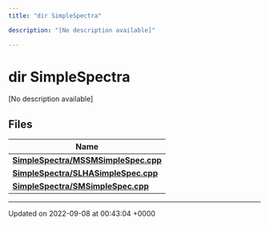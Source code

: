 ```yaml
---
title: "dir SimpleSpectra"

description: "[No description available]"

---
```


# dir SimpleSpectra

[No description available]

## Files

| Name           |
| -------------- |
| **[SimpleSpectra/MSSMSimpleSpec.cpp](/documentation/code/files/mssmsimplespec_8cpp/#file-mssmsimplespec-cpp)**  |
| **[SimpleSpectra/SLHASimpleSpec.cpp](/documentation/code/files/slhasimplespec_8cpp/#file-slhasimplespec-cpp)**  |
| **[SimpleSpectra/SMSimpleSpec.cpp](/documentation/code/files/smsimplespec_8cpp/#file-smsimplespec-cpp)**  |






-------------------------------

Updated on 2022-09-08 at 00:43:04 +0000
